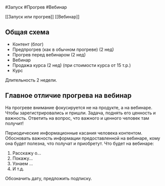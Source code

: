 #Запуск #Прогрев #Вебинар 

[[Запуск или прогрев]] 
[[Вебинар]]

## Общая схема
- Контент (блог)
- Предпрогрев (как в обычном прогреве) (2 нед)
- Прогрев перед вебинаром (2 нед)
- Вебинар
- Продажа курса (2 нед) (при стоимости курса от 15 т.р.)
- Курс

Длительность 2 недели.
## Главное отличие прогрева на вебинар
На прогреве внимание фокусируется не на продукте, а на вебинаре. Чтобы зарегистрировались и пришли.
Задача, поднять его ценность и важность.
Ответить на вопрос, что важного и ценного человек там получит!

Периодические информационные касания человека контентом.
Обосновать важность информации предоставленной на вебинаре, кому она будет полезна, что получат и приобретут.
Что будет на вебинаре:
1. Расскажу о...
2. Покажу...
3. Узнаем ...
4. И т.д.


Обозначить дату, предложить подписку.

